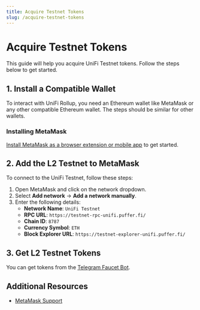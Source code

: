```yaml
---
title: Acquire Testnet Tokens
slug: /acquire-testnet-tokens
---
```


# Acquire Testnet Tokens

This guide will help you acquire UniFi Testnet tokens. Follow the steps below to get started.

## 1. Install a Compatible Wallet

To interact with UniFi Rollup, you need an Ethereum wallet like MetaMask or any other compatible Ethereum wallet. The steps should be similar for other wallets.

### Installing MetaMask

[Install MetaMask as a browser extension or mobile app](https://metamask.io/download/) to get started.

## 2. Add the L2 Testnet to MetaMask

To connect to the UniFi Testnet, follow these steps:

1. Open MetaMask and click on the network dropdown.
2. Select **Add network** → **Add a network manually**.
3. Enter the following details:
   - **Network Name**: `UniFi Testnet`
   - **RPC URL**: `https://testnet-rpc-unifi.puffer.fi/`
   - **Chain ID**: `8787`
   - **Currency Symbol**: `ETH`
   - **Block Explorer URL**: `https://testnet-explorer-unifi.puffer.fi/`

## 3. Get L2 Testnet Tokens

You can get tokens from the [Telegram Faucet Bot](https://testnet-faucet-unifi.puffer.fi).

## Additional Resources

- [MetaMask Support](https://support.metamask.io)
